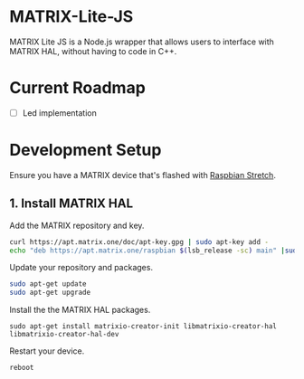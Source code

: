 # MATRIX-Lite-JS
 MATRIX Lite JS is a Node.js wrapper that allows users to interface with MATRIX HAL, without having to code in C++.

# Current Roadmap
- [ ] Led implementation
# Development Setup
Ensure you have a MATRIX device that's flashed with [Raspbian Stretch](https://www.raspberrypi.org/blog/raspbian-stretch/).

## 1. Install MATRIX HAL
Add the MATRIX repository and key.
```bash
curl https://apt.matrix.one/doc/apt-key.gpg | sudo apt-key add -
echo "deb https://apt.matrix.one/raspbian $(lsb_release -sc) main" |sudo tee /etc/apt/sources.list.d/matrixlabs.list
```
Update your repository and packages.
```bash
sudo apt-get update
sudo apt-get upgrade
```
Install the the MATRIX HAL packages.
```
sudo apt-get install matrixio-creator-init libmatrixio-creator-hal libmatrixio-creator-hal-dev
```
Restart your device.
```bash
reboot
```